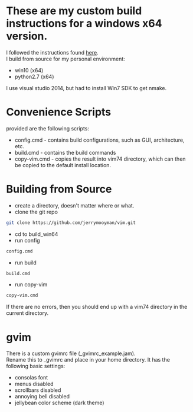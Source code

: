 # These are my custom build instructions for a windows x64 version.

I followed the instructions found [here](https://mgiuffrida.github.io/2015/06/27/building-vim-on-windows.html).    
I build from source for my personal environment:  
 * win10 (x64)  
 * python2.7 (x64)  

I use visual studio 2014, but had to install Win7 SDK to get nmake. 

# Convenience Scripts  
provided are the following scripts:  
 * config.cmd - contains build configurations, such as GUI, architecture, etc.  
 * build.cmd - contains the build commands  
 * copy-vim.cmd - copies the result into vim74 directory, which can then be
   copied to the default install location.  

# Building from Source  
 * create a directory, doesn't matter where or what.  
 * clone the git repo  

```sh
git clone https://github.com/jerrymooyman/vim.git  
```
 * cd to build_win64  
 * run config  

```sh
config.cmd  
```

 * run build  
```sh
build.cmd  
```

 * run copy-vim  
```sh
copy-vim.cmd  
```

If there are no errors, then you should end up with a vim74 directory in the
current directory.  

# gvim  
There is a custom gvimrc file (_gvimrc_example.jam).  
Rename this to _gvimrc and place in your home directory. It has the following basic settings:  
 * consolas font  
 * menus disabled  
 * scrollbars disabled   
 * annoying bell disabled  
 * jellybean color scheme (dark theme)  

